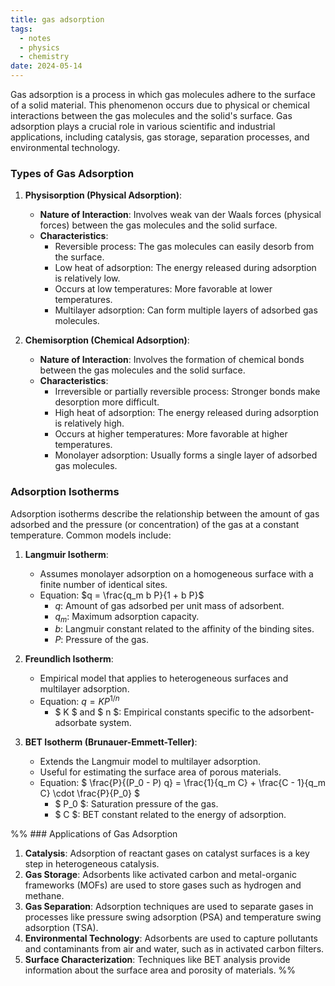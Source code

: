 ```yaml
---
title: gas adsorption
tags:
  - notes
  - physics
  - chemistry
date: 2024-05-14
---
```

Gas adsorption is a process in which gas molecules adhere to the surface of a solid material. This phenomenon occurs due to physical or chemical interactions between the gas molecules and the solid's surface. Gas adsorption plays a crucial role in various scientific and industrial applications, including catalysis, gas storage, separation processes, and environmental technology.

### Types of Gas Adsorption

1. **Physisorption (Physical Adsorption)**:
   - **Nature of Interaction**: Involves weak van der Waals forces (physical forces) between the gas molecules and the solid surface.
   - **Characteristics**:
     - Reversible process: The gas molecules can easily desorb from the surface.
     - Low heat of adsorption: The energy released during adsorption is relatively low.
     - Occurs at low temperatures: More favorable at lower temperatures.
     - Multilayer adsorption: Can form multiple layers of adsorbed gas molecules.

2. **Chemisorption (Chemical Adsorption)**:
   - **Nature of Interaction**: Involves the formation of chemical bonds between the gas molecules and the solid surface.
   - **Characteristics**:
     - Irreversible or partially reversible process: Stronger bonds make desorption more difficult.
     - High heat of adsorption: The energy released during adsorption is relatively high.
     - Occurs at higher temperatures: More favorable at higher temperatures.
     - Monolayer adsorption: Usually forms a single layer of adsorbed gas molecules.

### Adsorption Isotherms

Adsorption isotherms describe the relationship between the amount of gas adsorbed and the pressure (or concentration) of the gas at a constant temperature. Common models include:

1. **Langmuir Isotherm**:
   - Assumes monolayer adsorption on a homogeneous surface with a finite number of identical sites.
   - Equation: $q = \frac{q_m b P}{1 + b P}$
     - $q$: Amount of gas adsorbed per unit mass of adsorbent.
     - $q_m$: Maximum adsorption capacity.
     - $b$: Langmuir constant related to the affinity of the binding sites.
     - $P$: Pressure of the gas.

2. **Freundlich Isotherm**:
   - Empirical model that applies to heterogeneous surfaces and multilayer adsorption.
   - Equation: $q = K P^{1/n}$
     - $ K $ and $ n $: Empirical constants specific to the adsorbent-adsorbate system.

3. **BET Isotherm (Brunauer-Emmett-Teller)**:
   - Extends the Langmuir model to multilayer adsorption.
   - Useful for estimating the surface area of porous materials.
   - Equation: $ \frac{P}{(P_0 - P) q} = \frac{1}{q_m C} + \frac{C - 1}{q_m C} \cdot \frac{P}{P_0} $
     - $ P_0 $: Saturation pressure of the gas.
     - $ C $: BET constant related to the energy of adsorption.

%% ### Applications of Gas Adsorption

1. **Catalysis**: Adsorption of reactant gases on catalyst surfaces is a key step in heterogeneous catalysis.
2. **Gas Storage**: Adsorbents like activated carbon and metal-organic frameworks (MOFs) are used to store gases such as hydrogen and methane.
3. **Gas Separation**: Adsorption techniques are used to separate gases in processes like pressure swing adsorption (PSA) and temperature swing adsorption (TSA).
4. **Environmental Technology**: Adsorbents are used to capture pollutants and contaminants from air and water, such as in activated carbon filters.
5. **Surface Characterization**: Techniques like BET analysis provide information about the surface area and porosity of materials. %%
